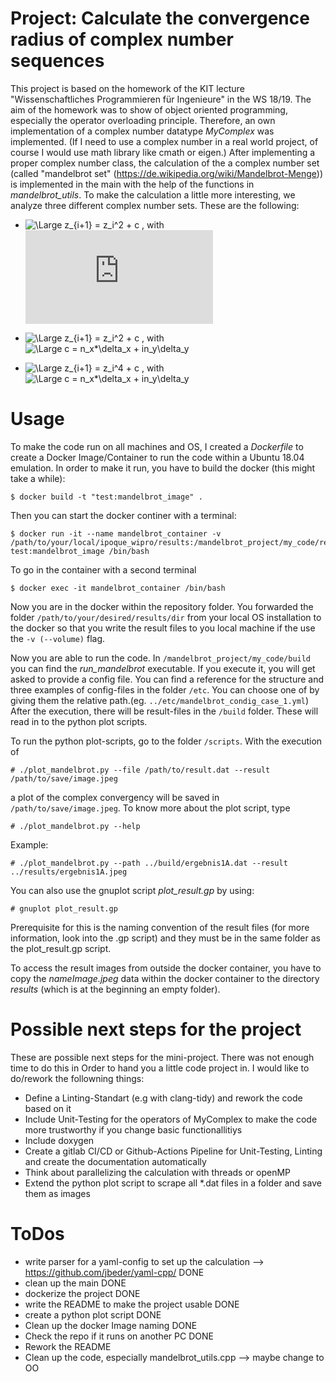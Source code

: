 # Project: Calculate the convergence radius of complex number sequences
This project is based on the homework of the KIT lecture "Wissenschaftliches Programmieren für Ingenieure" in the WS 18/19. The aim of the homework was to show of object oriented programming, especially the operator overloading principle. Therefore, an own implementation of a complex number datatype _MyComplex_ was implemented. (If I need to use a complex number in a real world project, of course I would use math library like cmath or eigen.)
After implementing a proper complex number class, the calculation of the a complex number set (called "mandelbrot set" (https://de.wikipedia.org/wiki/Mandelbrot-Menge)) is implemented in the main with the help of the functions in _mandelbrot_utils_.
To make the calculation a little more interesting, we analyze three different complex number sets. These are the following:

+ ![\Large z_{i+1} = z_i^2 + c](https://latex.codecogs.com/svg.latex?z_{i+1}%3Dz_i^2%20+c) , with ![\Large c = const](https://latex.codecogs.com/svg.latex?c%3Dconst)

+ ![\Large z_{i+1} = z_i^2 + c](https://latex.codecogs.com/svg.latex?z_{i+1}%3Dz_i^2%20+c) , with ![\Large c = n_x*\delta_x + i*n_y*\delta_y](https://latex.codecogs.com/svg.latex?c%3Dn_x\delta_x%20+%20i%20n_y\delta_y)

+ ![\Large z_{i+1} = z_i^4 + c](https://latex.codecogs.com/svg.latex?z_{i+1}%3Dz_i^4%20+c) , with ![\Large c = n_x*\delta_x + i*n_y*\delta_y](https://latex.codecogs.com/svg.latex?c%3Dn_x\delta_x%20+%20i%20n_y\delta_y)

# Usage
To make the code run on all machines and OS, I created a _Dockerfile_ to create a Docker Image/Container to run the code within a Ubuntu 18.04 emulation.
In order to make it run, you have to build the docker (this might take a while):

    $ docker build -t "test:mandelbrot_image" .

Then you can start the docker continer with a terminal:

    $ docker run -it --name mandelbrot_container -v /path/to/your/local/ipoque_wipro/results:/mandelbrot_project/my_code/results test:mandelbrot_image /bin/bash

To go in the container with a second terminal

    $ docker exec -it mandelbrot_container /bin/bash

Now you are in the docker within the repository folder. You forwarded the folder ```/path/to/your/desired/results/dir``` from your local OS installation to the docker so that you write the result files to you local machine if the use the ```-v (--volume)``` flag.

Now you are able to run the code. In ```/mandelbrot_project/my_code/build``` you can find the _run_mandelbrot_ executable. If you execute it, you will get asked to provide a config file. You can find a reference for the structure and three examples of config-files in the folder ```/etc```. You can choose one of by giving them the relative path.(eg. ```../etc/mandelbrot_condig_case_1.yml```) After the execution, there will be result-files in the ```/build``` folder. These will read in to the python plot scripts.

To run the python plot-scripts, go to the folder ```/scripts```. With the execution of

    # ./plot_mandelbrot.py --file /path/to/result.dat --result /path/to/save/image.jpeg

a plot of the complex convergency will be saved in ```/path/to/save/image.jpeg```. To know more about the plot script, type

    # ./plot_mandelbrot.py --help

Example:

    # ./plot_mandelbrot.py --path ../build/ergebnis1A.dat --result ../results/ergebnis1A.jpeg

You can also use the gnuplot script _plot_result.gp_ by using:

    # gnuplot plot_result.gp

Prerequisite for this is the naming convention of the result files (for more information, look into the .gp script) and they must be in the same folder as the plot_result.gp script.

To access the result images from outside the docker container, you have to copy the _nameImage.jpeg_ data within the docker container to the directory _results_ (which is at the beginning an empty folder).  

# Possible next steps for the project
These are possible next steps for the mini-project. There was not enough time to do this in Order to hand you a little code project in. I would like to do/rework the followning things:
+ Define a Linting-Standart (e.g with clang-tidy) and rework the code based on it
+ Include Unit-Testing for the operators of MyComplex to make the code more trustworthy if you change basic functionallitiys
+ Include doxygen
+ Create a gitlab CI/CD or Github-Actions Pipeline for Unit-Testing, Linting and create the documentation automatically
+ Think about parallelizing the calculation with threads or openMP
+ Extend the python plot script to scrape all *.dat files in a folder and save them as images

# ToDos
+ write parser for a yaml-config to set up the calculation --> https://github.com/jbeder/yaml-cpp/ DONE
+ clean up the main DONE
+ dockerize the project DONE
+ write the README to make the project usable DONE
+ create a python plot script DONE
+ Clean up the docker Image naming DONE
+ Check the repo if it runs on another PC DONE
+ Rework the README
+ Clean up the code, especially mandelbrot_utils.cpp --> maybe change to OO
